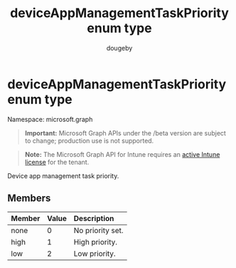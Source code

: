 ﻿---
title: "deviceAppManagementTaskPriority enum type"
description: "Device app management task priority."
author: "dougeby"
localization_priority: Normal
ms.prod: "intune"
doc_type: enumPageType
---

# deviceAppManagementTaskPriority enum type

Namespace: microsoft.graph

> **Important:** Microsoft Graph APIs under the /beta version are subject to change; production use is not supported.

> **Note:** The Microsoft Graph API for Intune requires an [active Intune license](https://go.microsoft.com/fwlink/?linkid=839381) for the tenant.

Device app management task priority.

## Members

| Member | Value | Description      |
| :----- | :---- | :--------------- |
| none   | 0     | No priority set. |
| high   | 1     | High priority.   |
| low    | 2     | Low priority.    |
